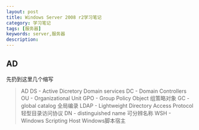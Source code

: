 ```yaml
---
layout: post
title: Windows Server 2008 r2学习笔记
category: 学习笔记
tags: [服务器]
keywords: server,服务器
description: 
---
```


## AD

先扔到这里几个缩写

>AD DS - Active Dicretory Domain services
>DC - Domain Controllers
>OU -  Organizational Unit 
>GPO - Group Policy Object 组策略对象
>GC - global catalog 全局编录
>LDAP - Lightweight Directory Access Protocol 轻型目录访问协议
>DN - distinguished name 可分辨名称
>WSH - Windows Scripting Host Windows脚本宿主
>


